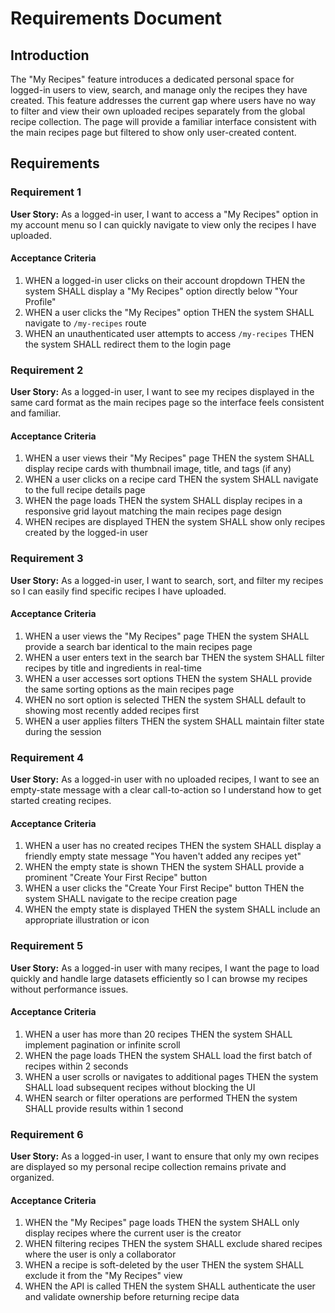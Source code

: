 # Requirements Document

## Introduction

The "My Recipes" feature introduces a dedicated personal space for logged-in users to view, search, and manage only the recipes they have created. This feature addresses the current gap where users have no way to filter and view their own uploaded recipes separately from the global recipe collection. The page will provide a familiar interface consistent with the main recipes page but filtered to show only user-created content.

## Requirements

### Requirement 1

**User Story:** As a logged-in user, I want to access a "My Recipes" option in my account menu so I can quickly navigate to view only the recipes I have uploaded.

#### Acceptance Criteria

1. WHEN a logged-in user clicks on their account dropdown THEN the system SHALL display a "My Recipes" option directly below "Your Profile"
2. WHEN a user clicks the "My Recipes" option THEN the system SHALL navigate to `/my-recipes` route
3. WHEN an unauthenticated user attempts to access `/my-recipes` THEN the system SHALL redirect them to the login page

### Requirement 2

**User Story:** As a logged-in user, I want to see my recipes displayed in the same card format as the main recipes page so the interface feels consistent and familiar.

#### Acceptance Criteria

1. WHEN a user views their "My Recipes" page THEN the system SHALL display recipe cards with thumbnail image, title, and tags (if any)
2. WHEN a user clicks on a recipe card THEN the system SHALL navigate to the full recipe details page
3. WHEN the page loads THEN the system SHALL display recipes in a responsive grid layout matching the main recipes page design
4. WHEN recipes are displayed THEN the system SHALL show only recipes created by the logged-in user

### Requirement 3

**User Story:** As a logged-in user, I want to search, sort, and filter my recipes so I can easily find specific recipes I have uploaded.

#### Acceptance Criteria

1. WHEN a user views the "My Recipes" page THEN the system SHALL provide a search bar identical to the main recipes page
2. WHEN a user enters text in the search bar THEN the system SHALL filter recipes by title and ingredients in real-time
3. WHEN a user accesses sort options THEN the system SHALL provide the same sorting options as the main recipes page
4. WHEN no sort option is selected THEN the system SHALL default to showing most recently added recipes first
5. WHEN a user applies filters THEN the system SHALL maintain filter state during the session

### Requirement 4

**User Story:** As a logged-in user with no uploaded recipes, I want to see an empty-state message with a clear call-to-action so I understand how to get started creating recipes.

#### Acceptance Criteria

1. WHEN a user has no created recipes THEN the system SHALL display a friendly empty state message "You haven't added any recipes yet"
2. WHEN the empty state is shown THEN the system SHALL provide a prominent "Create Your First Recipe" button
3. WHEN a user clicks the "Create Your First Recipe" button THEN the system SHALL navigate to the recipe creation page
4. WHEN the empty state is displayed THEN the system SHALL include an appropriate illustration or icon

### Requirement 5

**User Story:** As a logged-in user with many recipes, I want the page to load quickly and handle large datasets efficiently so I can browse my recipes without performance issues.

#### Acceptance Criteria

1. WHEN a user has more than 20 recipes THEN the system SHALL implement pagination or infinite scroll
2. WHEN the page loads THEN the system SHALL load the first batch of recipes within 2 seconds
3. WHEN a user scrolls or navigates to additional pages THEN the system SHALL load subsequent recipes without blocking the UI
4. WHEN search or filter operations are performed THEN the system SHALL provide results within 1 second

### Requirement 6

**User Story:** As a logged-in user, I want to ensure that only my own recipes are displayed so my personal recipe collection remains private and organized.

#### Acceptance Criteria

1. WHEN the "My Recipes" page loads THEN the system SHALL only display recipes where the current user is the creator
2. WHEN filtering recipes THEN the system SHALL exclude shared recipes where the user is only a collaborator
3. WHEN a recipe is soft-deleted by the user THEN the system SHALL exclude it from the "My Recipes" view
4. WHEN the API is called THEN the system SHALL authenticate the user and validate ownership before returning recipe data